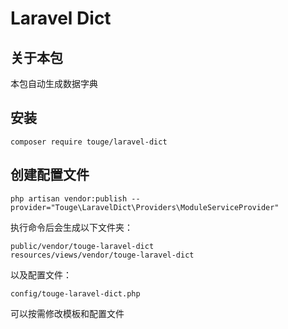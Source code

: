 # Laravel Dict

## 关于本包
本包自动生成数据字典

## 安装
```
composer require touge/laravel-dict
```

## 创建配置文件
```
php artisan vendor:publish --provider="Touge\LaravelDict\Providers\ModuleServiceProvider"
```
执行命令后会生成以下文件夹：
```
public/vendor/touge-laravel-dict
resources/views/vendor/touge-laravel-dict
```
以及配置文件：
```
config/touge-laravel-dict.php
```

可以按需修改模板和配置文件

